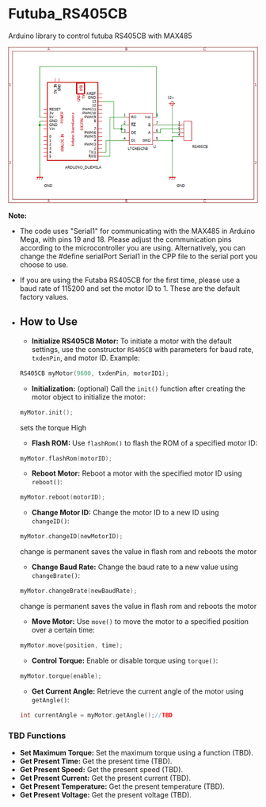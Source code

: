 # Futuba_RS405CB
Arduino library to control futuba RS405CB with MAX485

![circuit](https://github.com/lastVIZSLA/Futuba_RS405CB/blob/main/circuit.png)

**Note:**

- The code uses "Serial1" for communicating with the MAX485 in Arduino Mega, with pins 19 and 18. Please adjust the communication pins according to the microcontroller you are using. Alternatively, you can change the #define serialPort Serial1 in the CPP file to the serial port you choose to use.

- If you are using the Futaba RS405CB for the first time, please use a baud rate of 115200 and set the motor ID to 1. These are the default factory values.

- ## How to Use

  
     - **Initialize RS405CB Motor:** To initiate a motor with the default settings, use the constructor `RS405CB` with parameters for baud rate, `txdenPin`, and motor ID. Example:
     ```cpp
     RS405CB myMotor(9600, txdenPin, motorID1);
     ```
     - **Initialization:** (optional) Call the `init()` function after creating the motor object to initialize the motor:
     ```cpp
     myMotor.init();
     ```
     sets the torque High
     - **Flash ROM:** Use `flashRom()` to flash the ROM of a specified motor ID:
     ```cpp
     myMotor.flashRom(motorID);
     ```
     - **Reboot Motor:** Reboot a motor with the specified motor ID using `reboot()`:
     ```cpp
     myMotor.reboot(motorID);
     ```
     - **Change Motor ID:** Change the motor ID to a new ID using `changeID()`:
     ```cpp
     myMotor.changeID(newMotorID);
     ```
     change is permanent saves the value in flash rom and reboots the motor
     - **Change Baud Rate:** Change the baud rate to a new value using `changeBrate()`:
     ```cpp
     myMotor.changeBrate(newBaudRate);
     ```
     change is permanent saves the value in flash rom and reboots the motor
     - **Move Motor:** Use `move()` to move the motor to a specified position over a certain time:
     ```cpp
     myMotor.move(position, time);
     ```
     - **Control Torque:** Enable or disable torque using `torque()`:
     ```cpp
     myMotor.torque(enable);
     ```
     - **Get Current Angle:** Retrieve the current angle of the motor using `getAngle()`:
     ```cpp
     int currentAngle = myMotor.getAngle();//TBD


### TBD Functions

- **Set Maximum Torque:** Set the maximum torque using a function (TBD).
- **Get Present Time:** Get the present time (TBD).
- **Get Present Speed:** Get the present speed (TBD).
- **Get Present Current:** Get the present current (TBD).
- **Get Present Temperature:** Get the present temperature (TBD).
- **Get Present Voltage:** Get the present voltage (TBD).


